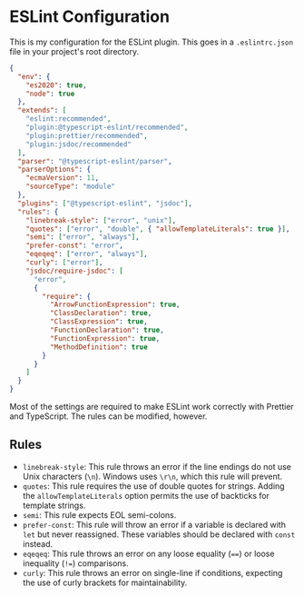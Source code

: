 # ESLint Configuration

This is my configuration for the ESLint plugin. This goes in a `.eslintrc.json` file in your project's root directory.

```json
{
  "env": {
    "es2020": true,
    "node": true
  },
  "extends": [
    "eslint:recommended",
    "plugin:@typescript-eslint/recommended",
    "plugin:prettier/recommended",
    "plugin:jsdoc/recommended"
  ],
  "parser": "@typescript-eslint/parser",
  "parserOptions": {
    "ecmaVersion": 11,
    "sourceType": "module"
  },
  "plugins": ["@typescript-eslint", "jsdoc"],
  "rules": {
    "linebreak-style": ["error", "unix"],
    "quotes": ["error", "double", { "allowTemplateLiterals": true }],
    "semi": ["error", "always"],
    "prefer-const": "error",
    "eqeqeq": ["error", "always"],
    "curly": ["error"],
    "jsdoc/require-jsdoc": [
      "error",
      {
        "require": {
          "ArrowFunctionExpression": true,
          "ClassDeclaration": true,
          "ClassExpression": true,
          "FunctionDeclaration": true,
          "FunctionExpression": true,
          "MethodDefinition": true
        }
      }
    ]
  }
}
```

Most of the settings are required to make ESLint work correctly with Prettier and TypeScript. The rules can be modified, however.

## Rules

- `linebreak-style`: This rule throws an error if the line endings do not use Unix characters (`\n`). Windows uses `\r\n`, which this rule will prevent.
- `quotes`: This rule requires the use of double quotes for strings. Adding the `allowTemplateLiterals` option permits the use of backticks for template strings.
- `semi`: This rule expects EOL semi-colons.
- `prefer-const`: This rule will throw an error if a variable is declared with `let` but never reassigned. These variables should be declared with `const` instead.
- `eqeqeq`: This rule throws an error on any loose equality (`==`) or loose inequality (`!=`) comparisons.
- `curly`: This rule throws an error on single-line if conditions, expecting the use of curly brackets for maintainability.
